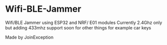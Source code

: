 # Wifi-BLE-Jammer

Wifi/BLE Jammer using ESP32 and NRF/ E01 modules 
Currently 2.4Ghz only but adding 433mhz support soon for other things for example car keys

Made by JoinException
